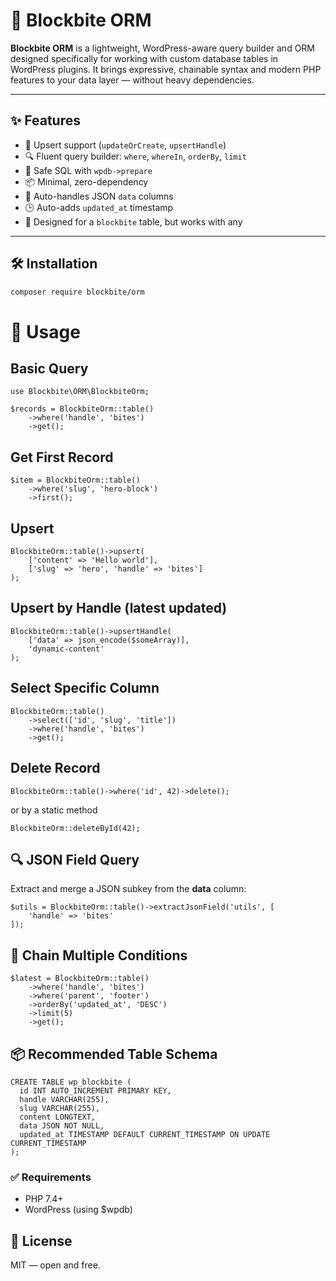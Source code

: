 # 🧩 Blockbite ORM

**Blockbite ORM** is a lightweight, WordPress-aware query builder and ORM designed specifically for working with custom database tables in WordPress plugins. It brings expressive, chainable syntax and modern PHP features to your data layer — without heavy dependencies.

---

## ✨ Features

- 🔄 Upsert support (`updateOrCreate`, `upsertHandle`)
- 🔍 Fluent query builder: `where`, `whereIn`, `orderBy`, `limit`
- 🔐 Safe SQL with `wpdb->prepare`
- 📦 Minimal, zero-dependency
- 🧠 Auto-handles JSON `data` columns
- 🕒 Auto-adds `updated_at` timestamp
- 💾 Designed for a `blockbite` table, but works with any

---

## 🛠️ Installation

```bash
composer require blockbite/orm
```

# 🚀 Usage

## Basic Query

```
use Blockbite\ORM\BlockbiteOrm;

$records = BlockbiteOrm::table()
    ->where('handle', 'bites')
    ->get();
```

## Get First Record

```
$item = BlockbiteOrm::table()
    ->where('slug', 'hero-block')
    ->first();
```

## Upsert

```
BlockbiteOrm::table()->upsert(
    ['content' => 'Hello world'],
    ['slug' => 'hero', 'handle' => 'bites']
);
```

## Upsert by Handle (latest updated)

```
BlockbiteOrm::table()->upsertHandle(
    ['data' => json_encode($someArray)],
    'dynamic-content'
);
```

## Select Specific Column

```
BlockbiteOrm::table()
    ->select(['id', 'slug', 'title'])
    ->where('handle', 'bites')
    ->get();
```

## Delete Record

```
BlockbiteOrm::table()->where('id', 42)->delete();
```

or by a static method

```
BlockbiteOrm::deleteById(42);
```

## 🔍 JSON Field Query

Extract and merge a JSON subkey from the **data** column:

```
$utils = BlockbiteOrm::table()->extractJsonField('utils', [
    'handle' => 'bites'
]);
```

## 🔗 Chain Multiple Conditions

```
$latest = BlockbiteOrm::table()
    ->where('handle', 'bites')
    ->where('parent', 'footer')
    ->orderBy('updated_at', 'DESC')
    ->limit(5)
    ->get();
```

## 📦 Recommended Table Schema

```
CREATE TABLE wp_blockbite (
  id INT AUTO_INCREMENT PRIMARY KEY,
  handle VARCHAR(255),
  slug VARCHAR(255),
  content LONGTEXT,
  data JSON NOT NULL,
  updated_at TIMESTAMP DEFAULT CURRENT_TIMESTAMP ON UPDATE CURRENT_TIMESTAMP
);
```

### ✅ Requirements

- PHP 7.4+
- WordPress (using $wpdb)

## 🧠 License

MIT — open and free.

